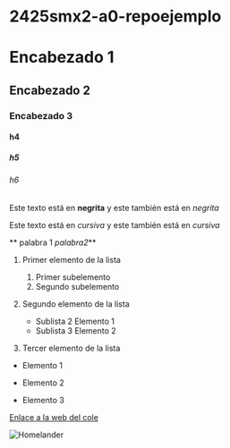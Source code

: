 # 2425smx2-a0-repoejemplo

# Encabezado 1
## Encabezado 2
### Encabezado 3
#### h4
##### h5
###### h6

Este texto está en **negrita** y este también está en _negrita_

Este texto está en *cursiva* y este también está en _cursiva_

** palabra 1 _palabra2_**

1. Primer elemento de la lista
	1. Primer subelemento
	2. Segundo subelemento

2. Segundo elemento de la lista
	* Sublista 2 Elemento 1
	* Sublista 3 Elemento 2

3. Tercer elemento de la lista

* Elemento 1
- Elemento 2
+ Elemento 3

[Enlace a la web del cole](https://www.fje.edu/ca/jesuites-bellvitge "Texto
opcional")

![Homelander](https://the-boys.fandom.com/wiki/Homelander "Titulo opcional de la imagen")

